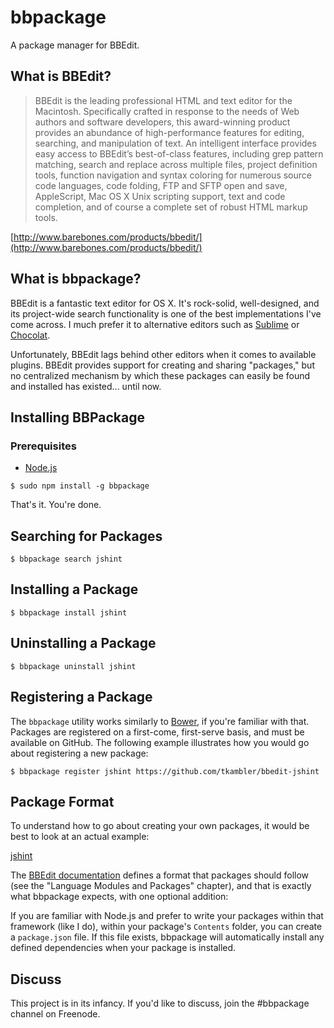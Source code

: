 bbpackage
=========

A package manager for BBEdit.

## What is BBEdit?

>BBEdit is the leading professional HTML and text editor for the Macintosh. Specifically crafted in response to the needs of Web authors and software developers, this award-winning product provides an abundance of high-performance features for editing, searching, and manipulation of text. An intelligent interface provides easy access to BBEdit’s best-of-class features, including grep pattern matching, search and replace across multiple files, project definition tools, function navigation and syntax coloring for numerous source code languages, code folding, FTP and SFTP open and save, AppleScript, Mac OS X Unix scripting support, text and code completion, and of course a complete set of robust HTML markup tools.

[http://www.barebones.com/products/bbedit/](http://www.barebones.com/products/bbedit/)

## What is bbpackage?

BBEdit is a fantastic text editor for OS X. It's rock-solid, well-designed, and its project-wide search functionality is one of the best implementations I've come across. I much prefer it to alternative editors such as [Sublime](http://www.sublimetext.com/) or [Chocolat](https://chocolatapp.com/).

Unfortunately, BBEdit lags behind other editors when it comes to available plugins. BBEdit provides support for creating and sharing "packages," but no centralized mechanism by which these packages can easily be found and installed has existed... until now.

## Installing BBPackage

### Prerequisites

* [Node.js](http://nodejs.org/)

```
$ sudo npm install -g bbpackage
```

That's it. You're done.

## Searching for Packages

```
$ bbpackage search jshint
```

## Installing a Package

```
$ bbpackage install jshint
```

## Uninstalling a Package

```
$ bbpackage uninstall jshint
```

## Registering a Package

The `bbpackage` utility works similarly to [Bower](http://bower.io/), if you're familiar with that. Packages are registered on a first-come, first-serve basis, and must be available on GitHub. The following example illustrates how you would go about registering a new package:

```
$ bbpackage register jshint https://github.com/tkambler/bbedit-jshint
```

## Package Format

To understand how to go about creating your own packages, it would be best to look at an actual example:

[jshint](https://github.com/tkambler/bbedit-jshint)

The [BBEdit documentation](http://pine.barebones.com/manual/BBEdit_10_User_Manual.pdf) defines a format that packages should follow (see the "Language Modules and Packages" chapter), and that is exactly what bbpackage expects, with one optional addition:

If you are familiar with Node.js and prefer to write your packages within that framework (like I do), within your package's `Contents` folder, you can create a `package.json` file. If this file exists, bbpackage will automatically install any defined dependencies when your package is installed.

## Discuss

This project is in its infancy. If you'd like to discuss, join the #bbpackage channel on Freenode.
